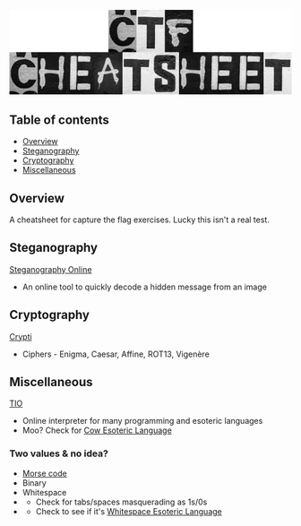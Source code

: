 ![alt text](/media/title.png "ctf-cheatsheet")

## Table of contents
- [Overview](#overview)
- [Steganography](#steganography)
- [Cryptography](#cryptography)
- [Miscellaneous](#miscellaneous)


## Overview
A cheatsheet for capture the flag exercises. Lucky this isn't a real test.


## Steganography
[Steganography Online][steganography-online]
- An online tool to quickly decode a hidden message from an image


## Cryptography
[Crypti][crypti]
- Ciphers - Enigma, Caesar, Affine, ROT13, Vigenère

## Miscellaneous
[TIO][tio]
- Online interpreter for many programming and esoteric languages
- Moo? Check for [Cow Esoteric Language][tio-cow]

### Two values & no idea?
- [Morse code][morse]
- Binary
- Whitespace 
- - Check for tabs/spaces masquerading as 1s/0s
- - Check to see if it's [Whitespace Esoteric Language][tio-whitespace]


[tio]: https://tio.run/
[tio-whitespace]: https://tio.run/#whitespace
[tio-cow]: https://tio.run/#cow
[steganography-online]: https://stylesuxx.github.io/steganography/
[morse]: https://morsecode.scphillips.com/translator.html
[crypti]: https://cryptii.com/